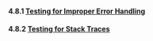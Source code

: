#### 4.8.1 [Testing for Improper Error Handling](https://owasp.org/www-project-web-security-testing-guide/stable/4-Web_Application_Security_Testing/08-Testing_for_Error_Handling/01-Testing_For_Improper_Error_Handling)

#### 4.8.2 [Testing for Stack Traces](https://owasp.org/www-project-web-security-testing-guide/stable/4-Web_Application_Security_Testing/08-Testing_for_Error_Handling/02-Testing_for_Stack_Traces)